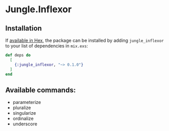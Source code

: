 # Jungle.Inflexor

## Installation

If [available in Hex](https://hex.pm/docs/publish), the package can be installed
by adding `jungle_inflexor` to your list of dependencies in `mix.exs`:

```elixir
def deps do
  [
    {:jungle_inflexor, "~> 0.1.0"}
  ]
end
```

## Available commands:
* parameterize
* pluralize
* singularize
* ordinalize
* underscore
